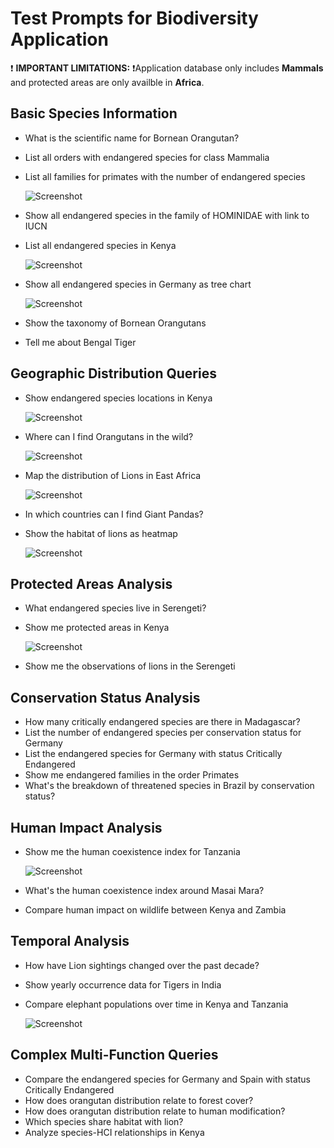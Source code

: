 # Test Prompts for Biodiversity Application

❗ **IMPORTANT LIMITATIONS:** ❗Application database only includes **Mammals** and protected areas are only availble in **Africa**.

## Basic Species Information
- What is the scientific name for Bornean Orangutan?
- List all orders with endangered species for class Mammalia
- List all families for primates with the number of endangered species

  ![Screenshot](screenshots/screenshot_1_1.png)
- Show all endangered species in the family of HOMINIDAE with link to IUCN
- List all endangered species in Kenya

  ![Screenshot](screenshots/screenshot_1_3.png)
- Show all endangered species in Germany as tree chart

  ![Screenshot](screenshots/screenshot_1_2.png)

- Show the taxonomy of Bornean Orangutans
- Tell me about Bengal Tiger

## Geographic Distribution Queries
- Show endangered species locations in Kenya

  ![Screenshot](screenshots/screenshot_1_4.png)

- Where can I find Orangutans in the wild?

  ![Screenshot](screenshots/screenshot_1.png)

- Map the distribution of Lions in East Africa

  ![Screenshot](screenshots/screenshot_2.png)
- In which countries can I find Giant Pandas?
- Show the habitat of lions as heatmap

  ![Screenshot](screenshots/screenshot_3.png)

## Protected Areas Analysis
- What endangered species live in Serengeti?
- Show me protected areas in Kenya

  ![Screenshot](screenshots/screenshot_4.png)
- Show me the observations of lions in the Serengeti

## Conservation Status Analysis
- How many critically endangered species are there in Madagascar?
- List the number of endangered species per conservation status for Germany
- List the endangered species for Germany with status Critically Endangered
- Show me endangered families in the order Primates
- What's the breakdown of threatened species in Brazil by conservation status?

## Human Impact Analysis
- Show me the human coexistence index for Tanzania

  ![Screenshot](screenshots/screenshot_5.png)

- What's the human coexistence index around Masai Mara?
- Compare human impact on wildlife between Kenya and Zambia

## Temporal Analysis
- How have Lion sightings changed over the past decade?
- Show yearly occurrence data for Tigers in India
- Compare elephant populations over time in Kenya and Tanzania

  ![Screenshot](screenshots/screenshot_6.png)

## Complex Multi-Function Queries
- Compare the endangered species for Germany and Spain with status Critically Endangered
- How does orangutan distribution relate to forest cover?
- How does orangutan distribution relate to human modification?
- Which species share habitat with lion?
- Analyze species-HCI relationships in Kenya

